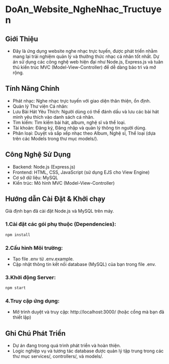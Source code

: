 # DoAn_Website_NgheNhac_Tructuyen
## Giới Thiệu
- Đây là ứng dụng website nghe nhạc trực tuyến, được phát triển nhằm mang lại trải nghiệm quản lý và thưởng thức nhạc cá nhân tốt nhất. Dự án sử dụng các công nghệ web hiện đại như Node.js, Express.js và tuân thủ kiến trúc MVC (Model-View-Controller) để dễ dàng bảo trì và mở rộng.

## Tính Năng Chính
- Phát nhạc: Nghe nhạc trực tuyến với giao diện thân thiện, ổn định.
- Quản lý Thư viện Cá nhân:
- Lưu Bài Hát Yêu Thích: Người dùng có thể đánh dấu và lưu các bài hát mình yêu thích vào danh sách cá nhân.
- Tìm kiếm: Tìm kiếm bài hát, album, nghệ sĩ và thể loại.
- Tài khoản: Đăng ký, Đăng nhập và quản lý thông tin người dùng.
- Phân loại: Duyệt và sắp xếp nhạc theo Album, Nghệ sĩ, Thể loại (dựa trên các Models trong thư mục models/).

## Công Nghệ Sử Dụng
- Backend: Node.js (Express.js)
- Frontend: HTML, CSS, JavaScript (sử dụng EJS cho View Engine)
- Cơ sở dữ liệu: MySQL
- Kiến trúc: Mô hình MVC (Model-View-Controller)

## Hướng dẫn Cài Đặt & Khởi chạy
Giả định bạn đã cài đặt Node.js và MySQL trên máy.
### 1.Cài đặt các gói phụ thuộc (Dependencies):
```bash
npm install
```

### 2.Cấu hình Môi trường:
- Tạo file .env từ .env.example.
- Cập nhật thông tin kết nối database (MySQL) của bạn trong file .env.

### 3.Khởi động Server:
```bash
npm start
```

### 4.Truy cập ứng dụng:
- Mở trình duyệt và truy cập: http://localhost:3000/ (hoặc cổng mà bạn đã thiết lập)

## Ghi Chú Phát Triển
- Dự án đang trong quá trình phát triển và hoàn thiện.
- Logic nghiệp vụ và tương tác database được quản lý tập trung trong các thư mục services/, controllers/, và models/.